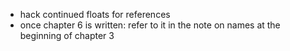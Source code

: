 - hack continued floats for references
- once chapter 6 is written: refer to it in the note on names at the beginning of chapter 3